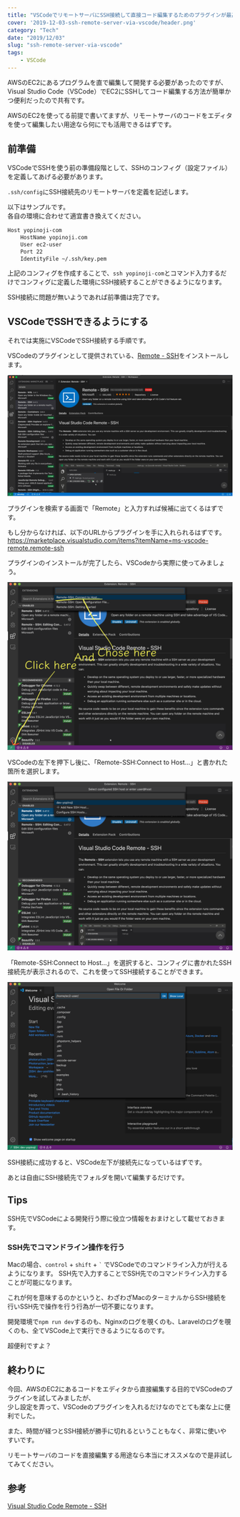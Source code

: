 ```yaml
---
title: "VSCodeでリモートサーバにSSH接続して直接コード編集するためのプラグインが最高だった"
cover: '2019-12-03-ssh-remote-server-via-vscode/header.png'
category: "Tech"
date: "2019/12/03"
slug: "ssh-remote-server-via-vscode"
tags:
    - VSCode
---
```

AWSのEC2にあるプログラムを直で編集して開発する必要があったのですが、  
Visual Studio Code（VSCode）でEC2にSSHしてコード編集する方法が簡単かつ便利だったので共有です。

AWSのEC2を使ってる前提で書いてますが、リモートサーバのコードをエディタを使って編集したい用途なら何にでも活用できるはずです。

## 前準備
VSCodeでSSHを使う前の準備段階として、SSHのコンフィグ（設定ファイル）を定義してあげる必要があります。

`.ssh/config`にSSH接続先のリモートサーバを定義を記述します。

以下はサンプルです。  
各自の環境に合わせて適宜書き換えてください。

```
Host yopinoji-com
    HostName yopinoji.com
    User ec2-user
    Port 22
    IdentityFile ~/.ssh/key.pem
```

上記のコンフィグを作成することで、`ssh yopinoji-com`とコマンド入力するだけでコンフィグに定義した環境にSSH接続することができるようになります。

SSH接続に問題が無いようであれば前準備は完了です。

## VSCodeでSSHできるようにする

それでは実施にVSCodeでSSH接続する手順です。

VSCodeのプラグインとして提供されている、[Remote - SSH](https://marketplace.visualstudio.com/items?itemName=ms-vscode-remote.remote-ssh)をインストールします。

![VScode-Remote-SSH-01](./VScode-Remote-SSH-01.png)

プラグインを検索する画面で「Remote」と入力すれば候補に出てくるはずです。

もし分からなければ、以下のURLからプラグインを手に入れられるはずです。  
https://marketplace.visualstudio.com/items?itemName=ms-vscode-remote.remote-ssh

プラグインのインストールが完了したら、VSCodeから実際に使ってみましょう。

![VScode-Remote-SSH-02](./VScode-Remote-SSH-02.png)

VSCodeの左下を押下し後に、「Remote-SSH:Connect to Host...」と書かれた箇所を選択します。

![VScode-Remote-SSH-03](./VScode-Remote-SSH-03.png)

「Remote-SSH:Connect to Host...」を選択すると、コンフィグに書かれたSSH接続先が表示されるので、これを使ってSSH接続することができます。

![VScode-Remote-SSH-04](./VScode-Remote-SSH-04.png)

SSH接続に成功すると、VSCode左下が接続先になっているはずです。 

あとは自由にSSH接続先でフォルダを開いて編集するだけです。

## Tips

SSH先でVSCodeによる開発行う際に役立つ情報をおまけとして載せておきます。

### SSH先でコマンドライン操作を行う

Macの場合、`control` + `shift` + `` ` `` でVSCodeでのコマンドライン入力が行えるようになります。 
SSH先で入力することでSSH先でのコマンドライン入力することが可能になります。

これが何を意味するのかというと、わざわざMacのターミナルからSSH接続を行いSSH先で操作を行う行為が一切不要になります。

開発環境で`npm run dev`するのも、Nginxのログを覗くのも、Laravelのログを覗くのも、全てVSCode上で実行できるようになるのです。

超便利ですよ？

## 終わりに

今回、AWSのEC2にあるコードをエディタから直接編集する目的でVSCodeのプラグインを試してみましたが、  
少し設定を弄って、VSCodeのプラグインを入れるだけなのでとても楽な上に便利でした。

また、時間が経つとSSH接続が勝手に切れるということもなく、非常に使いやすいです。

リモートサーバのコードを直接編集する用途なら本当にオススメなので是非試してみてください。


## 参考

[Visual Studio Code Remote - SSH](https://marketplace.visualstudio.com/items?itemName=ms-vscode-remote.remote-ssh)


